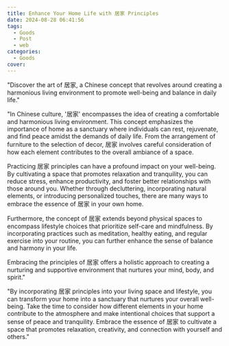```yaml
---
title: Enhance Your Home Life with 居家 Principles
date: 2024-08-28 06:41:56
tags:
  - Goods
  - Post
  - web
categories:
  - Goods
cover: 
---
```


"Discover the art of 居家, a Chinese concept that revolves around creating a harmonious living environment to promote well-being and balance in daily life."

"In Chinese culture, '居家' encompasses the idea of creating a comfortable and harmonious living environment. This concept emphasizes the importance of home as a sanctuary where individuals can rest, rejuvenate, and find peace amidst the demands of daily life. From the arrangement of furniture to the selection of decor, 居家 involves careful consideration of how each element contributes to the overall ambiance of a space.

Practicing 居家 principles can have a profound impact on your well-being. By cultivating a space that promotes relaxation and tranquility, you can reduce stress, enhance productivity, and foster better relationships with those around you. Whether through decluttering, incorporating natural elements, or introducing personalized touches, there are many ways to embrace the essence of 居家 in your own home.

Furthermore, the concept of 居家 extends beyond physical spaces to encompass lifestyle choices that prioritize self-care and mindfulness. By incorporating practices such as meditation, healthy eating, and regular exercise into your routine, you can further enhance the sense of balance and harmony in your life.

Embracing the principles of 居家 offers a holistic approach to creating a nurturing and supportive environment that nurtures your mind, body, and spirit."

"By incorporating 居家 principles into your living space and lifestyle, you can transform your home into a sanctuary that nurtures your overall well-being. Take the time to consider how different elements in your home contribute to the atmosphere and make intentional choices that support a sense of peace and tranquility. Embrace the essence of 居家 to cultivate a space that promotes relaxation, creativity, and connection with yourself and others."
